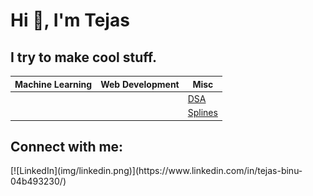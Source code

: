 # Hi 👋, I'm Tejas
## I try to make cool stuff.
Machine Learning | Web Development | Misc
--- | --- | ---
    |     | [DSA](https://github.com/justacookiee/dsa)
    |     | [Splines](https://github.com/justacookiee/Splines)

## Connect with me:
<p align="left">
[![LinkedIn](img/linkedin.png)](https://www.linkedin.com/in/tejas-binu-04b493230/)
</p>
